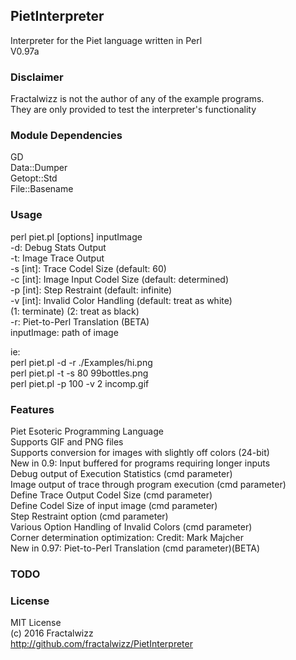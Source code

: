 ## PietInterpreter
Interpreter for the Piet language written in Perl<br>
V0.97a

### Disclaimer
Fractalwizz is not the author of any of the example programs.<br>
They are only provided to test the interpreter's functionality

### Module Dependencies
GD<br>
Data::Dumper<br>
Getopt::Std<br>
File::Basename

### Usage
perl piet.pl [options] inputImage<br>
  -d:         Debug Stats Output<br>
  -t:         Image Trace Output<br>
  -s [int]:   Trace Codel Size (default: 60)<br>
  -c [int]:   Image Input Codel Size (default: determined)<br>
  -p [int]:   Step Restraint (default: infinite)<br>
  -v [int]:   Invalid Color Handling (default: treat as white)<br>
              (1: terminate) (2: treat as black)<br>
  -r:         Piet-to-Perl Translation (BETA)<br>
  inputImage: path of image<br>
  
ie:<br>
perl piet.pl -d -r ./Examples/hi.png<br>
perl piet.pl -t -s 80 99bottles.png<br>
perl piet.pl -p 100 -v 2 incomp.gif

### Features
Piet Esoteric Programming Language<br>
Supports GIF and PNG files<br>
Supports conversion for images with slightly off colors (24-bit)<br>
New in 0.9: Input buffered for programs requiring longer inputs<br>
Debug output of Execution Statistics (cmd parameter)<br>
Image output of trace through program execution (cmd parameter)<br>
Define Trace Output Codel Size (cmd parameter)<br>
Define Codel Size of input image (cmd parameter)<br>
Step Restraint option (cmd parameter)<br>
Various Option Handling of Invalid Colors (cmd parameter)<br>
Corner determination optimization: Credit: Mark Majcher<br>
New in 0.97: Piet-to-Perl Translation (cmd parameter)(BETA)

### TODO

### License
MIT License<br>
(c) 2016 Fractalwizz<br>
http://github.com/fractalwizz/PietInterpreter